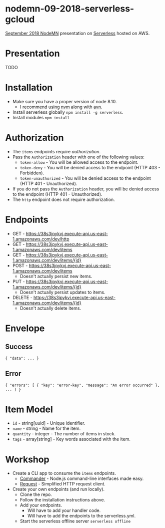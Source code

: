# nodemn-09-2018-serverless-gcloud
[September 2018 NodeMN](https://www.meetup.com/NodeMN/events/254418194/) presentation on [Serverless](https://serverless.com/) hosted on AWS.

# Presentation
TODO

# Installation
- Make sure you have a proper version of node 8.10.
  - I recommend using [nvm](https://github.com/creationix/nvm) along with [avn](https://github.com/wbyoung/avn).
- Install serverless globally `npm install -g serverless`.
- Install modules `npm install`

# Authorization

- The `items` endpoints require _authorization_.
- Pass the `Authorization` header with one of the following values:
  - `token-allow` - You will be allowed access to the endpoint.
  - `token-deny` - You will be denied access to the endpoint (HTTP 403 - Forbidden).
  - `token-unauthorized` - You will be denied access to the endpoint (HTTP 401 - Unauthorized).
- If you do not pass the `Authorization` header, you will be denied  access to the endpoint (HTTP 401 - Unauthorized).
- The `http` endpoint does not require authorization.


# Endpoints
- GET - https://38s3jpykvj.execute-api.us-east-1.amazonaws.com/dev/http
- GET - https://38s3jpykvj.execute-api.us-east-1.amazonaws.com/dev/items
- GET - https://38s3jpykvj.execute-api.us-east-1.amazonaws.com/dev/items/{id}
- POST - https://38s3jpykvj.execute-api.us-east-1.amazonaws.com/dev/items
  - Doesn't actually persist new items.
- PUT - https://38s3jpykvj.execute-api.us-east-1.amazonaws.com/dev/items/{id}
  - Doesn't actually persist updates to items.
- DELETE - https://38s3jpykvj.execute-api.us-east-1.amazonaws.com/dev/items/{id}
  - Doesn't actually delete items.

# Envelope
## Success

```
{ "data": ... }
```

## Error

```
{ "errors": [ { "key": "error-key", "message": "An error occurred" }, ... ] }
```

# Item Model
- `id` - string[uuid] - Unique identifier.
- `name` - string - Name for the item.
- `quantity` - integer - The number of items in stock.
- `tags` - array[string] - Key words associated with the item.

# Workshop

- Create a CLI app to consume the `items` endpoints.
  - [Commander](https://github.com/tj/commander.js) - Node.js command-line interfaces made easy.
  - [Request](https://github.com/request/request) - Simplified HTTP request client.
- Create your own endpoints (and run locally).
  - Clone the repo.
  - Follow the installation instructions above.
  - Add your endpoints.
    - Will have to add your handler code.
    - Will have to add the endpoints to the serverless.yml.
  - Start the serverless offline server `serverless offline`
  
